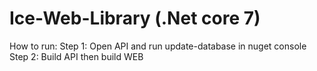 # Ice-Web-Library (.Net core 7)
How to run: Step 1: Open API and run update-database in nuget console Step 2: Build API then build WEB
